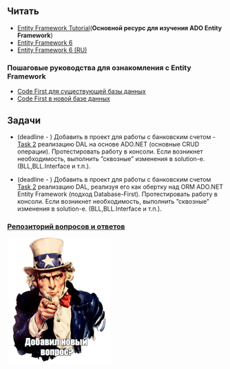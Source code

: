 ## Читать
- [Entity Framework Tutorial](http://www.entityframeworktutorial.net/)(**Основной ресурс для изучения ADO Entity Framework**)
- [Entity Framework 6](https://docs.microsoft.com/en-us/ef/ef6/)
- [Entity Framework 6 (RU)](https://docs.microsoft.com/ru-ru/ef/ef6/)

### Пошаговые руководства для ознакомления с Entity Framework
- [Code First для существующей базы данных](https://docs.microsoft.com/ru-ru/ef/ef6/modeling/designer/workflows/database-first)
- [Code First в новой базе данных](https://docs.microsoft.com/ru-ru/ef/ef6/modeling/code-first/workflows/new-database)

## Задачи 

- (deadline - ) Добавить в проект для работы с банковским счетом - [Task 2](https://github.com/AnzhelikaKravchuk/.NET-Training.-Spring-2019/blob/master/Days%2023-24%20-%2010.05.2019/README.md) реализацию DAL на основе ADO.NET (основные CRUD операции). Протестировать работу в консоли. Если возникнет необходимость, выполнить ”сквозные” изменения в solution-e. (BLL,BLL.Interface и т.п.).

- (deadline - ) Добавить в проект для работы с банковским счетом  [Task 2](https://github.com/AnzhelikaKravchuk/.NET-Training.-Spring-2019/blob/master/Days%2023-24%20-%2010.05.2019/README.md) реализацию DAL, реализуя его как обертку над ORM ADO.NET Entity Framework (подход Database-First). Протестировать работу в консоли. Если возникнет необходимость, выполнить ”сквозные” изменения в solution-e. (BLL,BLL.Interface и т.п.).

### [Репозиторий вопросов и ответов](https://github.com/AnzhelikaKravchuk/.NET-Training.-Spring-2019/tree/master/.Net-Interview-Questions)

![](https://github.com/AnzhelikaKravchuk/Materials/blob/master/Pictures/Q%26A.png)
